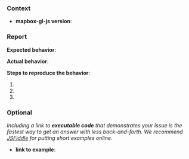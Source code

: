 ### Context

* **mapbox-gl-js version**: 

### Report

**Expected behavior**:

**Actual behavior**:

**Steps to reproduce the behavior**:

1.
2.
3.

### Optional

_Including a link to **executable code** that demonstrates your issue is the fastest
way to get an answer with less back-and-forth. We recommend [JSFiddle](https://jsfiddle.net/)
for putting short examples online._

* **link to example**:
